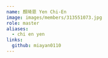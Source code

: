 ```yaml
---
name: 顏琦恩 Yen Chi-En 
image: images/members/313551073.jpg 
role: master
aliases:
  - chi en yen
links:
  github: miayan0110 
---
```

